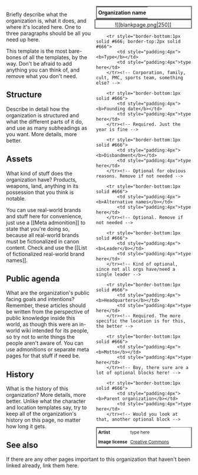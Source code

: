 <div style="float:right; clear:right; width:260px; margin:0 0 0 14; border-collapse:collapse">
  <table style="float:right; clear:right; width:260px; margin:0 0 0 14; border:2px solid #666; line-height:1.5; border-collapse:collapse; font-size:smaller">
	<tr>
		<th colspan="2" style="border-bottom:2px solid #666; font-size:larger; padding:4px; text-align:center">Organization name</th>
	</tr></table>
  </div>

  <span align="center" style="float:right; clear:right; width:260px; margin:0 0 0 14; padding:4 0 0 0; border:2px solid #666; border-collapse:collapse">![[blankpage.png|250]]</span>

  <!-- If you have one or two more images, you can duplicate this block for them. Any more than that should be included somewhere else though. Remember, this block is indented with TWO spaces, NOT four and NOT a tab. -->
  
  <!-- Markdown and wikilinks don't work inside most html, and Obsidian also doesn't support relative file paths in html format, so this block is a separate <span> element to allow for a relative path wikilink to the image. If you want to insert a clickable link inside html anywhere other than within a <span> element, you need to use the html method instead of markdown. (<a href="url">text</a>) -->

  <!-- If you don't have an image at all and don't plan to add one to this page, you can delete the entire <span> element, the </div> and </table> tags above it, and the <table style =...> line below. -->

  <div style="float:right; clear:right; width:260px; margin:0 0 0 14; border-collapse:collapse">
    <table style="float:right; clear:right; width:260px; margin:0 0 7 14; border:2px solid #666; border-top:1px solid #666; line-height:1.5; border-collapse:collapse; font-size:smaller">
			<!-- Line breaks are supported in these blocks by using the <br> tag -->
			<tr><!-- Change this as needed for other credits, or remove this block -->
				<td style="padding:4px"><b>Artist</b></td>
				<td style="padding:4px">type here</td>
			</tr>
			<tr><!-- If no license disclosure is needed, you can remove this block -->
				<td style="padding:4px"><b>Image license</b></td>
				<td style="padding:4px"><a href="https://creativecommons.org/">Creative Commons</a></td>
			</tr><!-- This example is a clickable link. Please use this method! -->
		
		<tr style="border-bottom:1px solid #666; border-top:2px solid #666">
			<td style="padding:4px"><b>Type</b></td>
			<td style="padding:4px">type here</td>
		</tr><!-- Corporation, family, cult, PMC, sports team, something else? -->
	
		<tr style="border-bottom:1px solid #666">
			<td style="padding:4px"><b>Founding date</b></td>
			<td style="padding:4px">type here</td>
		</tr><!-- Required. Just the year is fine -->
		
		<tr style="border-bottom:1px solid #666">
			<td style="padding:4px"><b>Disbandment</b></td>
			<td style="padding:4px">type here</td>
		</tr><!-- Optional for obvious reasons. Remove if not needed -->
		
		<tr style="border-bottom:1px solid #666">
			<td style="padding:4px"><b>Alternative names</b></td>
			<td style="padding:4px">type here</td>
		</tr><!-- Optional. Remove if not needed -->
		
		<tr style="border-bottom:1px solid #666">
			<td style="padding:4px"><b>Leader</b></td>
			<td style="padding:4px">type here</td>
		</tr><!-- Kind of optional, since not all orgs have/need a single leader -->
	
		<tr style="border-bottom:1px solid #666">
			<td style="padding:4px"><b>Headquarters</b></td>
			<td style="padding:4px">type here</td>
		</tr><!-- Required. The more specific the location is for this, the better -->
	
		<tr style="border-bottom:1px solid #666">
			<td style="padding:4px"><b>Motto</b></td>
			<td style="padding:4px">type here</td>
		</tr><!-- Boy, there sure are a lot of optional blocks here! -->
	
		<tr style="border-bottom:1px solid #666">
			<td style="padding:4px"><b>Parent organization</b></td>
			<td style="padding:4px">type here</td>
		</tr><!-- Would you look at that, another optional block -->
	
  </table>
</div>

<!-- If you want more stuff on the side beneath the info box, put it here. Use the following html tag:
<span style="float:right; clear:right; width:260px; margin:14 0 7 14;"></span>
 This will keep it in line with the info box.-->

Briefly describe what the organization is, what it does, and where it's located here. One to three paragraphs should be all you need up here.

This template is the most bare-bones of all the templates, by the way. Don't be afraid to add anything you can think of, and remove what you don't need.

## Structure

Describe in detail how the organization is structured and what the different parts of it do, and use as many subheadings as you want. More details, more better.

## Assets

What kind of stuff does the organization have? Products, weapons, land, anything in its possession that you think is notable.

You can use real-world brands and stuff here for convenience, just use a [[Meta admonition]] to state that you're doing so, because all real-world brands must be fictionalized in canon content. Check and use the [[List of fictionalized real-world brand names]].

## Public agenda

What are the organization's public facing goals and intentions? Remember, these articles should be written from the perspective of public knowledge inside this world, as though this were an in-world wiki intended for its people, so try not to write things the people aren't aware of. You can use admonitions or separate meta pages for that stuff if need be.

## History

What is the history of this organization? More details, more better. Unlike what the character and location templates say, try to keep all of the organization's history on this page, no matter how long it gets.

## See also

If there are any other pages important to this organization that haven't been linked already, link them here.